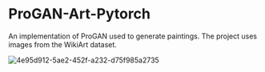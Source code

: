# ProGAN-Art-Pytorch
An implementation of ProGAN used to generate paintings.
The project uses images from the WikiArt dataset.



![4e95d912-5ae2-452f-a232-d75f985a2735](https://user-images.githubusercontent.com/6470685/178933019-499bdc25-950f-4033-9d49-ed6175168fd5.png)
